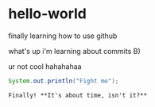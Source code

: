 # hello-world
finally learning how to use github

what's up i'm learning about commits B)

ur not cool hahahahaa

```java
System.out.println("Fight me");
```

```markdown
Finally! **It's about time, isn't it?**
```

